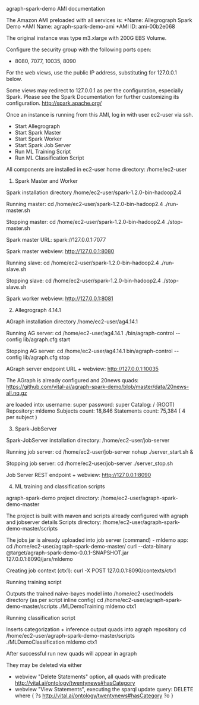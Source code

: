 agraph-spark-demo AMI documentation

The Amazon AMI preloaded with all services is:
*Name: Allegrograph Spark Demo
*AMI Name: agraph-spark-demo-ami
*AMI ID: ami-00b2e068

The original instance was type m3.xlarge with 200G EBS Volume.

Configure the security group with the following ports open:
* 8080, 7077, 10035, 8090

For the web views, use the public IP address, substituting for 127.0.0.1 below.

Some views may redirect to 127.0.0.1 as per the configuration, especially Spark.  Please see the Spark Documentation for further customizing its configuration.
<http://spark.apache.org/>
 

Once an instance is running from this AMI, log in with user ec2-user via ssh.

* Start Allegrograph
* Start Spark Master
* Start Spark Worker
* Start Spark Job Server
* Run ML Training Script
* Run ML Classification Script


All components are installed in ec2-user home directory:
        /home/ec2-user

1. Spark Master and Worker

Spark installation directory
        /home/ec2-user/spark-1.2.0-bin-hadoop2.4

Running master:
        cd /home/ec2-user/spark-1.2.0-bin-hadoop2.4
         ./run-master.sh

Stopping master:
         cd /home/ec2-user/spark-1.2.0-bin-hadoop2.4
         ./stop-master.sh


Spark master URL:
spark://127.0.0.1:7077

Spark master webview:
http://127.0.0.1:8080


Running slave:
        cd /home/ec2-user/spark-1.2.0-bin-hadoop2.4
        ./run-slave.sh

Stopping slave:
        cd /home/ec2-user/spark-1.2.0-bin-hadoop2.4
        ./stop-slave.sh

Spark worker webview:
http://127.0.0.1:8081



2. Allegrograph 4.14.1

AGraph installation directory
       /home/ec2-user/ag4.14.1

Running AG server:
        cd /home/ec2-user/ag4.14.1
        ./bin/agraph-control --config lib/agraph.cfg start

Stopping AG server:
        cd /home/ec2-user/ag4.14.1
        bin/agraph-control --config lib/agraph.cfg stop

AGraph server endpoint URL + webview:
        http://127.0.0.1:10035


The AGraph is already configured and 20news quads:
        https://github.com/vital-ai/agraph-spark-demo/blob/master/data/20news-all.nq.gz

are loaded into:
        username: super
        password: super
        Catalog: / (ROOT)
        Repository: mldemo
        Subjects count: 18,846
        Statements count: 75,384 ( 4 per subject )


3. Spark-JobServer

Spark-JobServer installation directory:
        /home/ec2-user/job-server

Running job server:
         cd /home/ec2-user/job-server
         nohup ./server_start.sh &

Stopping job server:
         cd /home/ec2-user/job-server
         ./server_stop.sh



Job Server REST endpoint + webview:
http://127.0.0.1:8090


4. ML training and classification scripts

agraph-spark-demo project directory:
        /home/ec2-user/agraph-spark-demo-master

The project is built with maven and scripts already configured with agraph and jobserver details
Scripts directory:
        /home/ec2-user/agraph-spark-demo-master/scripts

The jobs jar is already uploaded into job server (command) - mldemo app:
         cd /home/ec2-user/agraph-spark-demo-master/
         curl --data-binary @target/agraph-spark-demo-0.0.1-SNAPSHOT.jar  127.0.0.1:8090/jars/mldemo


Creating job context (ctx1):
         curl -X POST 127.0.0.1:8090/contexts/ctx1


Running training script

Outputs the trained naive-bayes model into /home/ec2-user/models directory (as per script inline config)
         cd /home/ec2-user/agraph-spark-demo-master/scripts
         ./MLDemoTraining mldemo ctx1

Running classification script

Inserts categorization + inference output quads into agraph repository
         cd /home/ec2-user/agraph-spark-demo-master/scripts
         ./MLDemoClassification mldemo ctx1


After successful run new quads will appear in agraph

They may be deleted via either 
* webview "Delete Statements" option, all quads with predicate <http://vital.ai/ontology/twentynews#hasCategory>
* webview "View Statements", executing the sparql update query:
          DELETE where { ?s <http://vital.ai/ontology/twentynews#hasCategory> ?o }





